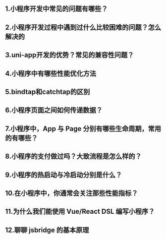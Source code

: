 ## 1.小程序开发中常见的问题有哪些？







## 2.小程序开发过程中遇到过什么比较困难的问题？怎么解决的







## 3.uni-app开发的优势？常见的兼容性问题？







## 4.小程序中有哪些性能优化方法





## 5.bindtap和catchtap的区别





## 6.小程序页面之间如何传递数据？





## 7.小程序中，App 与 Page 分别有哪些生命周期，常用的有哪些？





## 8.小程序的支付做过吗？大致流程是怎么样的？





## 9.小程序的热启动与冷启动分别是什么？





## 10.在小程序中，你通常会关注那些性能指标？





## 11.为什么我们能使用 Vue/React DSL 编写小程序？





## 12.聊聊 jsbridge 的基本原理